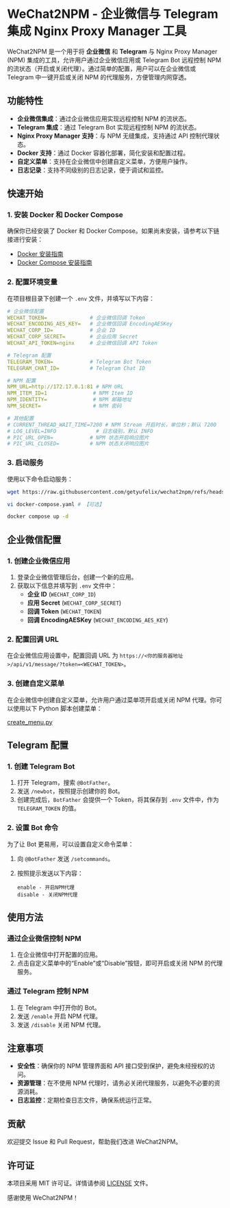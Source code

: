 # WeChat2NPM - 企业微信与 Telegram 集成 Nginx Proxy Manager 工具

WeChat2NPM 是一个用于将 **企业微信** 和 **Telegram** 与 Nginx Proxy Manager (NPM) 集成的工具，允许用户通过企业微信应用或 Telegram Bot 远程控制 NPM 的流状态（开启或关闭代理）。通过简单的配置，用户可以在企业微信或 Telegram 中一键开启或关闭 NPM 的代理服务，方便管理内网穿透。

## 功能特性

- **企业微信集成**：通过企业微信应用实现远程控制 NPM 的流状态。
- **Telegram 集成**：通过 Telegram Bot 实现远程控制 NPM 的流状态。
- **Nginx Proxy Manager 支持**：与 NPM 无缝集成，支持通过 API 控制代理状态。
- **Docker 支持**：通过 Docker 容器化部署，简化安装和配置过程。
- **自定义菜单**：支持在企业微信中创建自定义菜单，方便用户操作。
- **日志记录**：支持不同级别的日志记录，便于调试和监控。

## 快速开始

### 1. 安装 Docker 和 Docker Compose

确保你已经安装了 Docker 和 Docker Compose。如果尚未安装，请参考以下链接进行安装：

- [Docker 安装指南](https://docs.docker.com/get-docker/)
- [Docker Compose 安装指南](https://docs.docker.com/compose/install/)

### 2. 配置环境变量

在项目根目录下创建一个 `.env` 文件，并填写以下内容：

```yaml
# 企业微信配置
WECHAT_TOKEN=              # 企业微信回调 Token
WECHAT_ENCODING_AES_KEY=   # 企业微信回调 EncodingAESKey
WECHAT_CORP_ID=            # 企业 ID
WECHAT_CORP_SECRET=        # 企业应用 Secret
WECHAT_API_TOKEN=nginx     # 企业微信回调 API Token

# Telegram 配置
TELEGRAM_TOKEN=            # Telegram Bot Token
TELEGRAM_CHAT_ID=          # Telegram Chat ID

# NPM 配置
NPM_URL=http://172.17.0.1:81 # NPM URL
NPM_ITEM_ID=1               # NPM Item ID
NPM_IDENTITY=               # NPM 邮箱地址
NPM_SECRET=                 # NPM 密码

# 其他配置
# CURRENT_THREAD_WAIT_TIME=7200 # NPM Stream 开启时长，单位秒；默认 7200
# LOG_LEVEL=INFO             # 日志级别，默认 INFO
# PIC_URL_OPEN=            # NPM 状态开启响应图片
# PIC_URL_CLOSED=          # NPM 状态关闭响应图片
```

### 3. 启动服务

使用以下命令启动服务：

```bash
wget https://raw.githubusercontent.com/getyufelix/wechat2npm/refs/heads/main/docker-compose.yml

vi docker-compose.yaml # 【可选】

docker compose up -d
```

## 企业微信配置

### 1. 创建企业微信应用

1. 登录企业微信管理后台，创建一个新的应用。
2. 获取以下信息并填写到 `.env` 文件中：
   - **企业 ID** (`WECHAT_CORP_ID`)
   - **应用 Secret** (`WECHAT_CORP_SECRET`)
   - **回调 Token** (`WECHAT_TOKEN`)
   - **回调 EncodingAESKey** (`WECHAT_ENCODING_AES_KEY`)

### 2. 配置回调 URL

在企业微信应用设置中，配置回调 URL 为 `https://<你的服务器地址>/api/v1/message/?token=<WECHAT_TOKEN>`。

### 3. 创建自定义菜单

在企业微信中创建自定义菜单，允许用户通过菜单项开启或关闭 NPM 代理。你可以使用以下 Python 脚本创建菜单：

[create\_menu.py](https://raw.githubusercontent.com/getyufelix/wechat2npm/refs/heads/main/create_menu.py)

## Telegram 配置

### 1. 创建 Telegram Bot

1. 打开 Telegram，搜索 `@BotFather`。
2. 发送 `/newbot`，按照提示创建你的 Bot。
3. 创建完成后，`BotFather` 会提供一个 Token，将其保存到 `.env` 文件中，作为 `TELEGRAM_TOKEN` 的值。

### 2. 设置 Bot 命令

为了让 Bot 更易用，可以设置自定义命令菜单：

1. 向 `@BotFather` 发送 `/setcommands`。
2. 按照提示发送以下内容：

   ```
   enable - 开启NPM代理
   disable - 关闭NPM代理
   ```

## 使用方法

### 通过企业微信控制 NPM

1. 在企业微信中打开配置的应用。
2. 点击自定义菜单中的“Enable”或“Disable”按钮，即可开启或关闭 NPM 的代理服务。

### 通过 Telegram 控制 NPM

1. 在 Telegram 中打开你的 Bot。
2. 发送 `/enable` 开启 NPM 代理。
3. 发送 `/disable` 关闭 NPM 代理。

## 注意事项

- **安全性**：确保你的 NPM 管理界面和 API 接口受到保护，避免未经授权的访问。
- **资源管理**：在不使用 NPM 代理时，请务必关闭代理服务，以避免不必要的资源消耗。
- **日志监控**：定期检查日志文件，确保系统运行正常。

## 贡献

欢迎提交 Issue 和 Pull Request，帮助我们改进 WeChat2NPM。

## 许可证

本项目采用 MIT 许可证。详情请参阅 [LICENSE](LICENSE) 文件。

感谢使用 WeChat2NPM！
